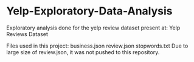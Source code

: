 # Yelp-Exploratory-Data-Analysis
Exploratory analysis done for the yelp review dataset present at: Yelp Reviews Dataset

Files used in this project:
business.json
review.json
stopwords.txt
Due to large size of review.json, it was not pushed to this repository.
